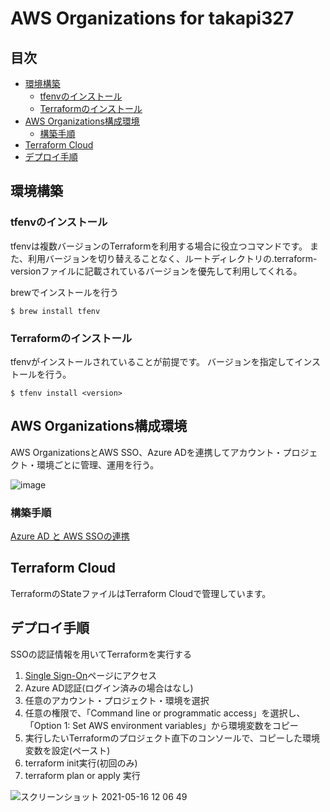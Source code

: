 # AWS Organizations for takapi327

## 目次

- [環境構築](https://github.com/takapi327/nextbeat_terrafrom#%E7%92%B0%E5%A2%83%E6%A7%8B%E7%AF%89)
  - [tfenvのインストール](https://github.com/takapi327/nextbeat_terrafrom#tfenv%E3%81%AE%E3%82%A4%E3%83%B3%E3%82%B9%E3%83%88%E3%83%BC%E3%83%AB)
  - [Terraformのインストール](https://github.com/takapi327/nextbeat_terrafrom#terraform%E3%81%AE%E3%82%A4%E3%83%B3%E3%82%B9%E3%83%88%E3%83%BC%E3%83%AB)
- [AWS Organizations構成環境](https://github.com/takapi327/nextbeat_terrafrom#aws-organizations%E6%A7%8B%E6%88%90%E7%92%B0%E5%A2%83)
  - [構築手順](https://github.com/takapi327/nextbeat_terrafrom#%E6%A7%8B%E7%AF%89%E6%89%8B%E9%A0%86)
- [Terraform Cloud](https://github.com/takapi327/nextbeat_terrafrom#terraform-cloud)
- [デプロイ手順](https://github.com/takapi327/nextbeat_terrafrom#%E3%83%87%E3%83%97%E3%83%AD%E3%82%A4%E6%89%8B%E9%A0%86)

## 環境構築

### tfenvのインストール

tfenvは複数バージョンのTerraformを利用する場合に役立つコマンドです。
また、利用バージョンを切り替えることなく、ルートディレクトリの.terraform-versionファイルに記載されているバージョンを優先して利用してくれる。

brewでインストールを行う
```
$ brew install tfenv
```

### Terraformのインストール

tfenvがインストールされていることが前提です。
バージョンを指定してインストールを行う。

```
$ tfenv install <version>
```

## AWS Organizations構成環境

AWS OrganizationsとAWS SSO、Azure ADを連携してアカウント・プロジェクト・環境ごとに管理、運用を行う。

![image](https://user-images.githubusercontent.com/57429437/118384012-ec616c00-b63d-11eb-9691-39248b84eba2.png)

### 構築手順

[Azure AD と AWS SSOの連携](https://fu3ak1.hatenablog.com/entry/2020/12/20/000622)

## Terraform Cloud

TerraformのStateファイルはTerraform Cloudで管理しています。

## デプロイ手順

SSOの認証情報を用いてTerraformを実行する

1. [Single Sign-On](https://d-95671f160a.awsapps.com/start#/)ページにアクセス
2. Azure AD認証(ログイン済みの場合はなし)
3. 任意のアカウント・プロジェクト・環境を選択
4. 任意の権限で、「Command line or programmatic access」を選択し、「Option 1: Set AWS environment variables」から環境変数をコピー
5. 実行したいTerraformのプロジェクト直下のコンソールで、コピーした環境変数を設定(ペースト)
6. terraform init実行(初回のみ)
7. terraform plan or apply 実行

![スクリーンショット 2021-05-16 12 06 49](https://user-images.githubusercontent.com/57429437/118384205-339c2c80-b63f-11eb-9601-7ec5492382e7.png)

